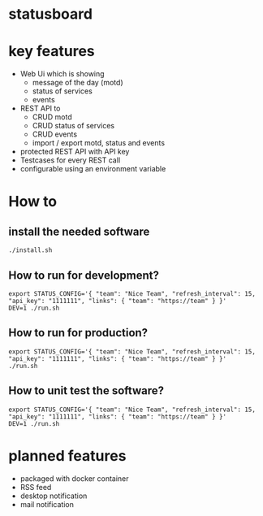 # statusboard



# key features

* Web Ui which is showing
    * message of the day (motd)
	* status of services
	* events
* REST API to 
	* CRUD motd
	* CRUD status of services
	* CRUD events
	* import / export motd, status and events
* protected REST API with API key
* Testcases for every REST call
* configurable using an environment variable



# How to


## install the needed software

```
./install.sh
```


## How to run for development?

```
export STATUS_CONFIG='{ "team": "Nice Team", "refresh_interval": 15, "api_key": "1111111", "links": { "team": "https://team" } }'
DEV=1 ./run.sh
```


## How to run for production?

```
export STATUS_CONFIG='{ "team": "Nice Team", "refresh_interval": 15, "api_key": "1111111", "links": { "team": "https://team" } }'
./run.sh
```


## How to unit test the software?

```
export STATUS_CONFIG='{ "team": "Nice Team", "refresh_interval": 15, "api_key": "1111111", "links": { "team": "https://team" } }'
DEV=1 ./run.sh
```



# planned features

* packaged with docker container
* RSS feed
* desktop notification
* mail notification

